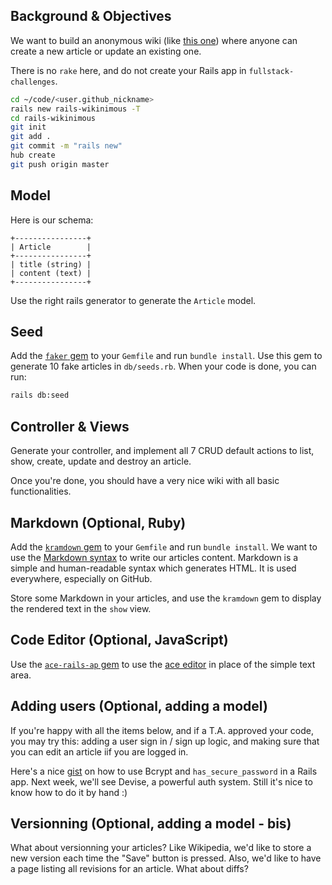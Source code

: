## Background & Objectives

We want to build an anonymous wiki (like [this one](https://wagon-wikinimous.herokuapp.com)) where anyone can create a new article
or update an existing one.

There is no `rake` here, and do not create your Rails app in `fullstack-challenges`.

```bash
cd ~/code/<user.github_nickname>
rails new rails-wikinimous -T
cd rails-wikinimous
git init
git add .
git commit -m "rails new"
hub create
git push origin master
```

## Model

Here is our schema:

```
+----------------+
| Article        |
+----------------+
| title (string) |
| content (text) |
+----------------+
```

Use the right rails generator to generate the `Article` model.

## Seed

Add the [`faker` gem](https://github.com/stympy/faker) to your `Gemfile` and
run `bundle install`. Use this gem to generate 10 fake articles in
`db/seeds.rb`. When your code is done, you can run:

```bash
rails db:seed
```

## Controller & Views

Generate your controller, and implement all 7 CRUD default actions to
list, show, create, update and destroy an article.

Once you're done, you should have a very nice wiki with all basic functionalities.

## Markdown (Optional, Ruby)

Add the [`kramdown` gem](https://github.com/gettalong/kramdown) to your `Gemfile`
and run `bundle install`. We want to use the [Markdown syntax](https://github.com/adam-p/markdown-here/wiki/Markdown-Cheatsheet) to write our articles content.
Markdown is a simple and human-readable syntax which generates HTML. It is used
everywhere, especially on GitHub.

Store some Markdown in your articles, and use the `kramdown` gem to display
the rendered text in the `show` view.

## Code Editor (Optional, JavaScript)

Use the [`ace-rails-ap` gem](https://github.com/codykrieger/ace-rails-ap) to
use the [ace editor](http://ace.c9.io) in place of the simple text area.

## Adding users (Optional, adding a model)

If you're happy with all the items below, and if a T.A. approved your code,
you may try this: adding a user sign in / sign up logic, and making sure
that you can edit an article iif you are logged in.

Here's a nice [gist](https://gist.github.com/thebucknerlife/10090014) on how
to use Bcrypt and `has_secure_password` in a Rails app. Next week, we'll see
Devise, a powerful auth system. Still it's nice to know how to do it by hand :)

## Versionning (Optional, adding a model - bis)

What about versionning your articles? Like Wikipedia, we'd like to store a new
version each time the "Save" button is pressed. Also, we'd like to have a page
listing all revisions for an article. What about diffs?
